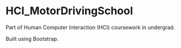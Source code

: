 # HCI_MotorDrivingSchool
Part of Human Computer Interaction (HCI) coursework in undergrad.

Built using Bootstrap.
